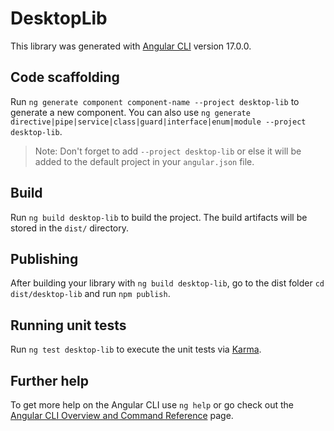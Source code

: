 # DesktopLib

This library was generated with [Angular CLI](https://github.com/angular/angular-cli) version 17.0.0.

## Code scaffolding

Run `ng generate component component-name --project desktop-lib` to generate a new component. You can also use
`ng generate directive|pipe|service|class|guard|interface|enum|module --project desktop-lib`.

> Note: Don't forget to add `--project desktop-lib` or else it will be added to the default project in your `angular.json` file.

## Build

Run `ng build desktop-lib` to build the project. The build artifacts will be stored in the `dist/` directory.

## Publishing

After building your library with `ng build desktop-lib`, go to the dist folder `cd dist/desktop-lib` and run `npm publish`.

## Running unit tests

Run `ng test desktop-lib` to execute the unit tests via [Karma](https://karma-runner.github.io).

## Further help

To get more help on the Angular CLI use `ng help` or go check out the [Angular CLI Overview and Command Reference](https://angular.io/cli) page.
